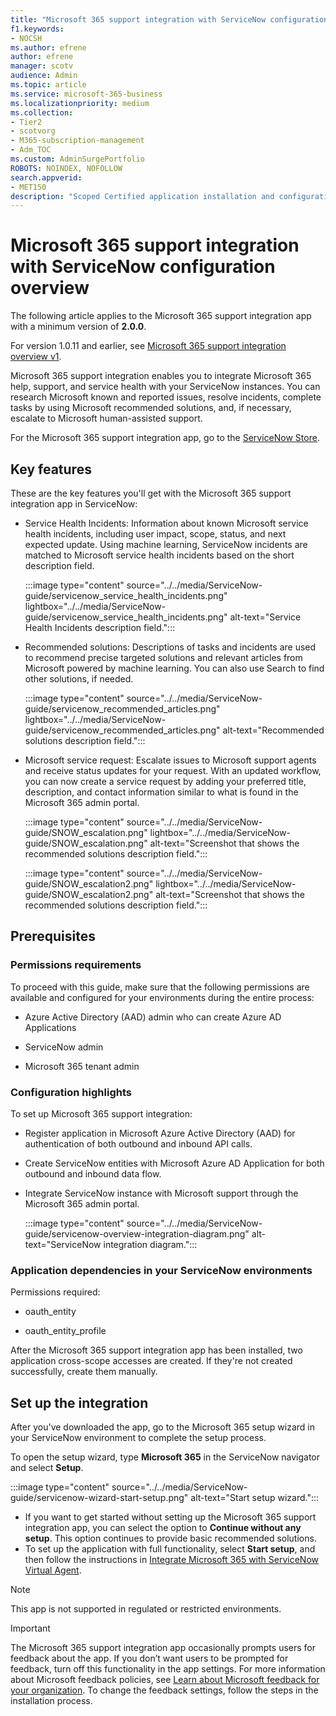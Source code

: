 ```yaml
---
title: "Microsoft 365 support integration with ServiceNow configuration overview"
f1.keywords:
- NOCSH
ms.author: efrene
author: efrene
manager: scotv
audience: Admin
ms.topic: article
ms.service: microsoft-365-business
ms.localizationpriority: medium
ms.collection:
- Tier2
- scotvorg
- M365-subscription-management
- Adm_TOC
ms.custom: AdminSurgePortfolio
ROBOTS: NOINDEX, NOFOLLOW
search.appverid:
- MET150
description: "Scoped Certified application installation and configuration guide for ServiceNow."
---
```


# Microsoft 365 support integration with ServiceNow configuration overview

The following article applies to the Microsoft 365 support integration app with a minimum version of **2.0.0**.

For version 1.0.11 and earlier, see [Microsoft 365 support integration overview v1](../manage/servicenow-overview-v1.md).

Microsoft 365 support integration enables you to integrate Microsoft 365 help, support, and service health with your ServiceNow instances. You can research Microsoft known and reported issues, resolve incidents, complete tasks by using Microsoft recommended solutions, and, if necessary, escalate to Microsoft human-assisted support.

For the Microsoft 365 support integration app, go to the [ServiceNow Store](https://store.servicenow.com/sn_appstore_store.do#!/store/application/6d05c93f1b7784507ddd4227cc4bcb9f).

## Key features

These are the key features you'll get with the Microsoft 365 support integration app in ServiceNow:

- Service Health Incidents: Information about known Microsoft service health incidents, including user impact, scope, status, and next expected update. Using machine learning, ServiceNow incidents are matched to Microsoft service health incidents based on the short description field.

    :::image type="content" source="../../media/ServiceNow-guide/servicenow_service_health_incidents.png" lightbox="../../media/ServiceNow-guide/servicenow_service_health_incidents.png" alt-text="Service Health Incidents description field.":::

- Recommended solutions: Descriptions of tasks and incidents are used to recommend precise targeted solutions and relevant articles from Microsoft powered by machine learning. You can also use Search to find other solutions, if needed.

    :::image type="content" source="../../media/ServiceNow-guide/servicenow_recommended_articles.png" lightbox="../../media/ServiceNow-guide/servicenow_recommended_articles.png" alt-text="Recommended solutions description field.":::

- Microsoft service request: Escalate issues to Microsoft support agents and receive status updates for your request. With an updated workflow, you can now create a service request by adding your preferred title, description, and contact information similar to what is found in the Microsoft 365 admin portal.

    :::image type="content" source="../../media/ServiceNow-guide/SNOW_escalation.png" lightbox="../../media/ServiceNow-guide/SNOW_escalation.png" alt-text="Screenshot that shows the recommended solutions description field.":::

    :::image type="content" source="../../media/ServiceNow-guide/SNOW_escalation2.png" lightbox="../../media/ServiceNow-guide/SNOW_escalation2.png" alt-text="Screenshot that shows the recommended solutions description field.":::

## Prerequisites

### Permissions requirements

To proceed with this guide, make sure that the following permissions are available and configured for your environments during the entire process:

- Azure Active Directory (AAD) admin who can create Azure AD Applications

- ServiceNow admin

- Microsoft 365 tenant admin

### Configuration highlights

To set up Microsoft 365 support integration:

- Register application in Microsoft Azure Active Directory (AAD) for authentication of both outbound and inbound API calls.

- Create ServiceNow entities with Microsoft Azure AD Application for both outbound and inbound data flow.

- Integrate ServiceNow instance with Microsoft support through the Microsoft 365 admin portal.

    :::image type="content" source="../../media/ServiceNow-guide/servicenow-overview-integration-diagram.png" alt-text="ServiceNow integration diagram.":::

### Application dependencies in your ServiceNow environments

Permissions required:

- oauth\_entity

- oauth\_entity\_profile

After the Microsoft 365 support integration app has been installed, two application cross-scope accesses are created. If they're not created successfully, create them manually.

## Set up the integration

After you've downloaded the app, go to the Microsoft 365 setup wizard in your ServiceNow environment to complete the setup process.

To open the setup wizard, type **Microsoft 365** in the ServiceNow navigator and select **Setup**.

:::image type="content" source="../../media/ServiceNow-guide/servicenow-wizard-start-setup.png" alt-text="Start setup wizard.":::

- If you want to get started without setting up the Microsoft 365 support integration app, you can select the option to **Continue without any setup**. This option continues to provide basic recommended solutions.
- To set up the application with full functionality, select **Start setup**, and then follow the instructions in [Integrate Microsoft 365 with ServiceNow Virtual Agent](../manage/servicenow-virtual-agent-integration.md).

> [!NOTE]
> This app is not supported in regulated or restricted environments.

> [!IMPORTANT]
> The Microsoft 365 support integration app occasionally prompts users for feedback about the app. If you don’t want users to be prompted for feedback, turn off this functionality in the app settings. For more information about Microsoft feedback policies, see [Learn about Microsoft feedback for your organization](../misc/feedback-user-control.md). To change the feedback settings, follow the steps in the installation process.
